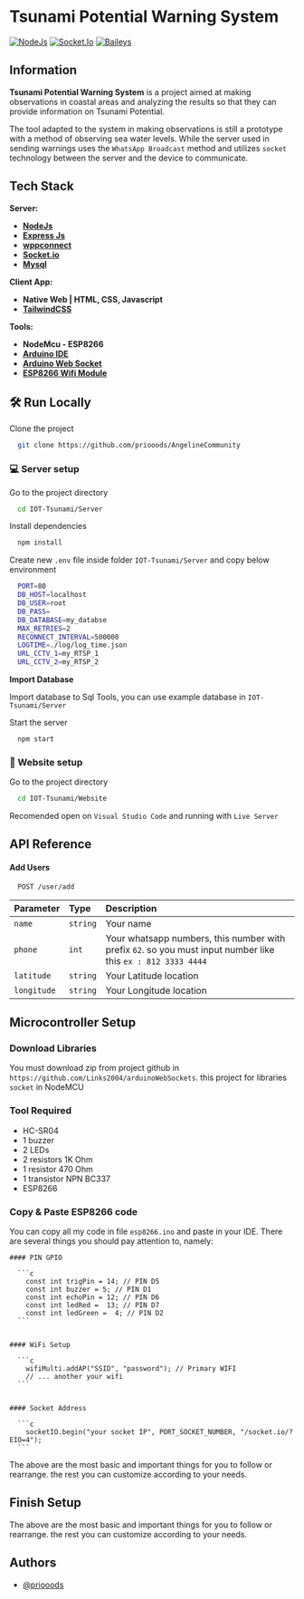 # Tsunami Potential Warning System

<p align="left">
    <a href="https://www.npmjs.com/package/npm-auto-version">
        <img src="https://img.shields.io/badge/NodeJs-1.0.0-success"
            alt="NodeJs"></a>
    <a href="https://www.npmjs.com/package/socket.io">
        <img src="https://img.shields.io/badge/socket.io-4.5.2-blueviolet"
            alt="Socket.Io"></a>
    <a href="https://github.com/adiwajshing/Baileys">
        <img src="https://img.shields.io/badge/whatsapp%20baileys-4.2.0-success"
            alt="Baileys"></a>
</p>

## Information

**Tsunami Potential Warning System** is a project aimed at making observations in coastal areas and analyzing the results so that they can provide information on Tsunami Potential.

The tool adapted to the system in making observations is still a prototype with a method of observing sea water levels. While the server used in sending warnings uses the `WhatsApp Broadcast` method and utilizes `socket` technology between the server and the device to communicate.


## Tech Stack

**Server:** 
  - [**NodeJs**](https://nodejs.org/en/)
  - [**Express Js**](https://expressjs.com/)
  - [**wppconnect**](https://github.com/wppconnect-team/wppconnect)
  - [**Socket.io**](https://socket.io/)
  - [**Mysql**](https://www.mysql.com/)

**Client App:** 
  - **Native Web | HTML, CSS, Javascript**
  - [**TailwindCSS**](https://tailwindcss.com/)

**Tools:** 
  - **NodeMcu - ESP8266**
  - [**Arduino IDE**](https://www.arduino.cc/en/software/)
  - [**Arduino Web Socket**](https://github.com/Links2004/arduinoWebSockets)
  - [**ESP8266 Wifi Module**](https://arduino-esp8266.readthedocs.io/en/latest/esp8266wifi/readme.html)



## 🛠 Run Locally

Clone the project

```bash
  git clone https://github.com/priooods/AngelineCommunity
```

### 💻 Server setup

Go to the project directory

```bash
  cd IOT-Tsunami/Server
```

Install dependencies

```bash
  npm install
```

Create new `.env` file inside folder `IOT-Tsunami/Server` and copy below environment

``` bash
  PORT=80  
  DB_HOST=localhost
  DB_USER=root
  DB_PASS=
  DB_DATABASE=my_databse
  MAX_RETRIES=2
  RECONNECT_INTERVAL=500000
  LOGTIME=./log/log_time.json
  URL_CCTV_1=my_RTSP_1
  URL_CCTV_2=my_RTSP_2
```

**Import Database**

Import database to Sql Tools, you can use example database in `IOT-Tsunami/Server`

Start the server

```bash
  npm start
```

### 🪩 Website setup

Go to the project directory



```bash
  cd IOT-Tsunami/Website
```
Recomended open on `Visual Studio Code` and running with `Live Server`

## API Reference

#### Add Users

```http
  POST /user/add
```

| Parameter | Type    | Description                |
| :-------- | :-------| :------------------------- |
| `name`    | `string`| Your name                  |
| `phone`   | `int`   | Your whatsapp numbers, this number with prefix `62`. so you must input number like this `ex : 812 3333 4444`           |
| `latitude`    | `string`| Your Latitude location    |
| `longitude`    | `string`| Your Longitude location    |

## Microcontroller Setup

### Download Libraries

  You must download zip from project github in `https://github.com/Links2004/arduinoWebSockets`. this project for libraries `socket` in NodeMCU

### Tool Required

  - HC-SR04
  - 1 buzzer
  - 2 LEDs
  - 2 resistors 1K Ohm
  - 1 resistor 470 Ohm
  - 1 transistor NPN BC337
  - ESP8266

### Copy & Paste ESP8266 code

  You can copy all my code in file `esp8266.ino` and paste in your IDE. There are several things you should pay attention to, namely:

    #### PIN GPIO 

      ```c
        const int trigPin = 14; // PIN D5
        const int buzzer = 5; // PIN D1
        const int echoPin = 12; // PIN D6
        const int ledRed =  13; // PIN D7
        const int ledGreen =  4; // PIN D2
      ```


    #### WiFi Setup

      ```c
        wifiMulti.addAP("SSID", "password"); // Primary WIFI
        // ... another your wifi
      ```


    #### Socket Address

      ```c
        socketIO.begin("your socket IP", PORT_SOCKET_NUMBER, "/socket.io/?EIO=4");
      ```

The above are the most basic and important things for you to follow or rearrange. the rest you can customize according to your needs.

## Finish Setup

The above are the most basic and important things for you to follow or rearrange. the rest you can customize according to your needs.


## Authors

- [@priooods](https://www.instagram.com/priooods)
